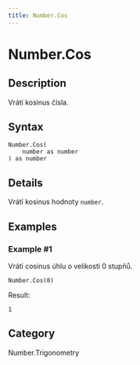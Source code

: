 ```yaml
---
title: Number.Cos
---
```


# Number.Cos


## Description

Vrátí kosinus čísla.


## Syntax

```powerquery
Number.Cos(
    number as number
) as number
```


## Details

Vrátí kosinus hodnoty <code>number</code>.


## Examples

### Example #1 
Vrátí cosinus úhlu o velikosti 0 stupňů.
```powerquery
Number.Cos(0)
```

Result: 
```powerquery
1
```




## Category
Number.Trigonometry
